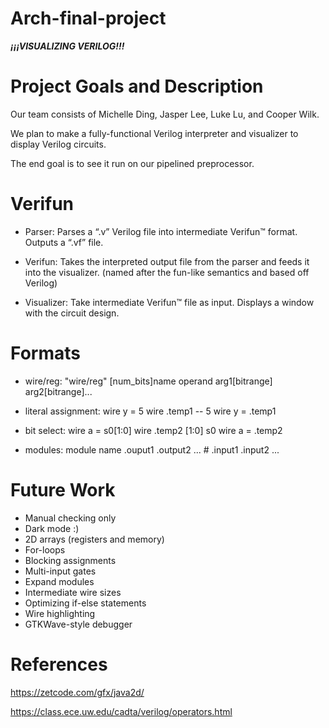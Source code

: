 
# Arch-final-project
***¡¡¡VISUALIZING VERILOG!!!***

# Project Goals and Description

Our team consists of Michelle Ding, Jasper Lee, Luke Lu, and Cooper Wilk.

We plan to make a fully-functional Verilog interpreter and visualizer to display Verilog circuits.

The end goal is to see it run on our pipelined preprocessor.

# Verifun
- Parser: Parses a “.v” Verilog file into intermediate Verifun™ format.
Outputs a “.vf” file.

- Verifun: Takes the interpreted output file from the parser and feeds it into the visualizer.
(named after the fun-like semantics and based off Verilog)

- Visualizer: Take intermediate Verifun™ file as input.
Displays a window with the circuit design.


# Formats
- wire/reg: "wire/reg" [num_bits]name operand arg1[bitrange] arg2[bitrange]...

- literal assignment: wire y = 5 
wire .temp1 -- 5
wire y = .temp1

- bit select: wire a = s0[1:0]
wire .temp2 [1:0] s0
wire a = .temp2

- modules: module name .ouput1 .output2 ... # .input1 .input2 ...

# Future Work
- Manual checking only
- Dark mode :)
- 2D arrays (registers and memory)
- For-loops
- Blocking assignments
- Multi-input gates
- Expand modules
- Intermediate wire sizes
- Optimizing if-else statements
- Wire highlighting
- GTKWave-style debugger


# References
https://zetcode.com/gfx/java2d/

https://class.ece.uw.edu/cadta/verilog/operators.html

